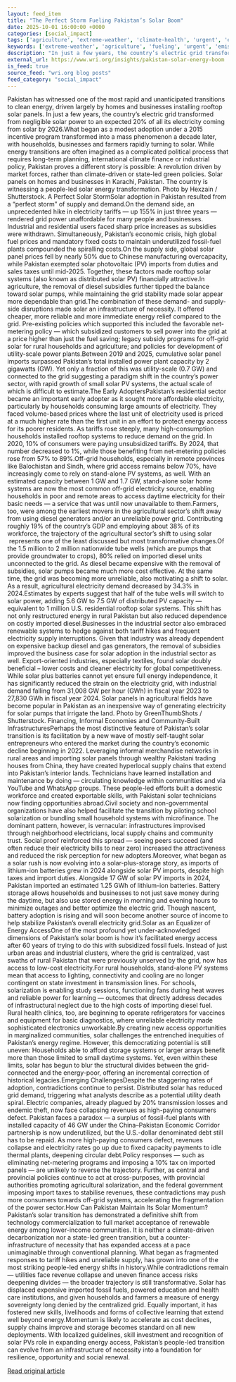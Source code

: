 ```yaml
---
layout: feed_item
title: "The Perfect Storm Fueling Pakistan’s Solar Boom"
date: 2025-10-01 16:00:00 +0000
categories: [social_impact]
tags: ['agriculture', 'extreme-weather', 'climate-health', 'urgent', 'emissions', 'solar-power', 'public-health', 'fossil-fuels', 'heatwave', 'climate-costs']
keywords: ['extreme-weather', 'agriculture', 'fueling', 'urgent', 'emissions', 'perfect', 'storm', 'climate-health']
description: "In just a few years, the country’s electric grid transformed from negligible solar power to an expected 20% of all its electricity coming from solar by 2026"
external_url: https://www.wri.org/insights/pakistan-solar-energy-boom
is_feed: true
source_feed: "wri.org blog posts"
feed_category: "social_impact"
---
```


Pakistan has witnessed one of the most rapid and unanticipated transitions to clean energy, driven largely by homes and businesses installing rooftop solar panels. In just a few years, the country’s electric grid transformed from negligible solar power to an expected 20% of all its electricity coming from solar by 2026.What began as a modest adoption under a 2015 incentive program transformed into a mass phenomenon a decade later, with households, businesses and farmers rapidly turning to solar. While energy transitions are often imagined as a complicated political process that requires long-term planning, international climate finance or industrial policy, Pakistan proves a different story is possible: A revolution driven by market forces, rather than climate-driven or state-led green policies. Solar panels on homes and businesses in Karachi, Pakistan. The country is witnessing a people-led solar energy transformation. Photo by Hexzain / Shutterstock. A Perfect Solar StormSolar adoption in Pakistan resulted from a “perfect storm” of supply and demand.On the demand side, an unprecedented hike in electricity tariffs — up 155% in just three years — rendered grid power unaffordable for many people and businesses. Industrial and residential users faced sharp price increases as subsidies were withdrawn. Simultaneously, Pakistan’s economic crisis, high global fuel prices and mandatory fixed costs to maintain underutilized fossil-fuel plants compounded the spiralling costs.On the supply side, global solar panel prices fell by nearly 50% due to Chinese manufacturing overcapacity, while Pakistan exempted solar photovoltaic (PV) imports from duties and sales taxes until mid-2025. Together, these factors made rooftop solar systems (also known as distributed solar PV) financially attractive.In agriculture, the removal of diesel subsidies further tipped the balance toward solar pumps, while maintaining the grid stability made solar appear more dependable than grid.The combination of these demand- and supply-side disruptions made solar an infrastructure of necessity. It offered cheaper, more reliable and more immediate energy relief compared to the grid. Pre-existing policies which supported this included the favorable net-metering policy — which subsidized customers to sell power into the grid at a price higher than just the fuel saving; legacy subsidy programs for off-grid solar for rural households and agriculture; and policies for development of utility-scale power plants.Between 2019 and 2025, cumulative solar panel imports surpassed Pakistan’s total installed power plant capacity by 2 gigawatts (GW). Yet only a fraction of this was utility-scale (0.7 GW) and connected to the grid suggesting a paradigm shift in the country’s power sector, with rapid growth of small solar PV systems, the actual scale of which is difficult to estimate.The Early AdoptersPakistan’s residential sector became an important early adopter as it sought more affordable electricity, particularly by households consuming large amounts of electricity. They faced volume-based prices where the last unit of electricity used is priced at a much higher rate than the first unit in an effort to protect energy access for its poorer residents. As tariffs rose steeply, many high-consumption households installed rooftop systems to reduce demand on the grid. In 2020, 10% of consumers were paying unsubsidized tariffs. By 2024, that number decreased to 1%, while those benefiting from net-metering policies rose from 57% to 89%.Off-grid households, especially in remote provinces like Balochistan and Sindh, where grid access remains below 70%, have increasingly come to rely on stand-alone PV systems, as well. With an estimated capacity between 1 GW and 1.7 GW, stand-alone solar home systems are now the most common off-grid electricity source, enabling households in poor and remote areas to access daytime electricity for their basic needs — a service that was until now unavailable to them.Farmers, too, were among the earliest movers in the agricultural sector’s shift away from using diesel generators and/or an unreliable power grid. Contributing roughly 19% of the country’s GDP and employing about 38% of its workforce, the trajectory of the agricultural sector’s shift to using solar &nbsp;represents one of the least discussed but most transformative changes.Of the 1.5 million to 2 million nationwide tube wells (which are pumps that provide groundwater to crops), 80% relied on imported diesel units unconnected to the grid. As diesel became expensive with the removal of subsidies, solar pumps became much more cost effective. At the same time, the grid was becoming more unreliable, also motivating a shift to solar. As a result, agricultural electricity demand decreased by 34.3% in 2024.Estimates by experts suggest that half of the tube wells will switch to solar power, adding 5.6 GW to 7.5 GW of distributed PV capacity — equivalent to 1 million U.S. residential rooftop solar systems. This shift has not only restructured energy in rural Pakistan but also reduced dependence on costly imported diesel.Businesses in the industrial sector also embraced renewable systems to hedge against both tariff hikes and frequent electricity supply interruptions. Given that industry was already dependent on expensive backup diesel and gas generators, the removal of subsidies improved the business case for solar adoption in the industrial sector as well. Export-oriented industries, especially textiles, found solar doubly beneficial – lower costs and cleaner electricity for global competitiveness. While solar plus batteries cannot yet ensure full energy independence, it has significantly reduced the strain on the electricity grid, with industrial demand falling from 31,008 GW per hour (GWh) in fiscal year 2023 to 27,830 GWh in fiscal year 2024. Solar panels in agricultural fields have become popular in Pakistan as an inexpensive way of generating electricity for solar pumps that irrigate the land. Photo by GreenThumbShots / Shutterstock. Financing, Informal Economies and Community-Built InfrastructuresPerhaps the most distinctive feature of Pakistan’s solar transition is its facilitation by a new wave of mostly self-taught solar entrepreneurs who entered the market during the country’s economic decline beginning in 2022. Leveraging informal merchandise networks in rural areas and importing solar panels through wealthy Pakistani trading houses from China, they have created hyperlocal supply chains that extend into Pakistan’s interior lands. Technicians have learned installation and maintenance by doing — circulating knowledge within communities and via YouTube and WhatsApp groups. These people-led efforts built a domestic workforce and created exportable skills, with Pakistani solar technicians now finding opportunities abroad.Civil society and non-governmental organizations have also helped facilitate the transition by piloting school solarization or bundling small household systems with microfinance. The dominant pattern, however, is vernacular: infrastructures improvised through neighborhood electricians, local supply chains and community trust. Social proof reinforced this spread — seeing peers succeed (and often reduce their electricity bills to near zero) increased the attractiveness and reduced the risk perception for new adopters.Moreover, what began as a solar rush is now evolving into a solar-plus-storage story, as imports of lithium-ion batteries grew in 2024 alongside solar PV imports, despite high taxes and import duties. Alongside 17 GW of solar PV imports in 2024, Pakistan imported an estimated 1.25 GWh of lithium-ion batteries. Battery storage allows households and businesses to not just save money during the daytime, but also use stored energy in morning and evening hours to minimize outages and better optimize the electric grid. Though nascent, battery adoption is rising and will soon become another source of income to help stabilize Pakistan’s overall electricity grid.Solar as an Equalizer of Energy AccessOne of the most profound yet under-acknowledged dimensions of Pakistan’s solar boom is how it’s facilitated energy access after 60 years of trying to do this with subsidized fossil fuels. Instead of just urban areas and industrial clusters, where the grid is centralized, vast swaths of rural Pakistan that were previously unserved by the grid, now has access to low-cost electricity.For rural households, stand-alone PV systems mean that access to lighting, connectivity and cooling are no longer contingent on state investment in transmission lines. For schools, solarization is enabling study sessions, functioning fans during heat waves and reliable power for learning — outcomes that directly address decades of infrastructural neglect due to the high costs of importing diesel fuel. Rural health clinics, too, are beginning to operate refrigerators for vaccines and equipment for basic diagnostics, where unreliable electricity made sophisticated electronics unworkable.By creating new access opportunities in marginalized communities, solar challenges the entrenched inequities of Pakistan’s energy regime. However, this democratizing potential is still uneven: Households able to afford storage systems or larger arrays benefit more than those limited to small daytime systems. Yet, even within these limits, solar has begun to blur the structural divides between the grid-connected and the energy-poor, offering an incremental correction of historical legacies.Emerging ChallengesDespite the staggering rates of adoption, contradictions continue to persist. Distributed solar has reduced grid demand, triggering what analysts describe as a potential utility death spiral. Electric companies, already plagued by 20% transmission losses and endemic theft, now face collapsing revenues as high-paying consumers defect. Pakistan faces a paradox — a surplus of fossil-fuel plants with installed capacity of 46 GW under the China–Pakistan Economic Corridor partnership is now underutilized, but the U.S.-dollar denominated debt still has to be repaid. As more high-paying consumers defect, revenues collapse and electricity rates go up due to fixed capacity payments to idle thermal plants, deepening circular debt.Policy responses — such as eliminating net-metering programs and imposing a 10% tax on imported panels — are unlikely to reverse the trajectory. Further, as central and provincial policies continue to act at cross-purposes, with provincial authorities promoting agricultural solarization, and the federal government imposing import taxes to stabilise revenues, these contradictions may push more consumers towards off-grid systems, accelerating the fragmentation of the power sector.How Can Pakistan Maintain Its Solar Momentum?Pakistan’s solar transition has demonstrated a definitive shift from technology commercialization to full market acceptance of renewable energy among lower-income communities. It is neither a climate-driven decarbonization nor a state-led green transition, but a counter-infrastructure of necessity that has expanded access at a pace unimaginable through conventional planning. What began as fragmented responses to tariff hikes and unreliable supply, has grown into one of the most striking people-led energy shifts in history.While contradictions remain — utilities face revenue collapse and uneven finance access risks deepening divides — the broader trajectory is still transformative. Solar has displaced expensive imported fossil fuels, powered education and health care institutions, and given households and farmers a measure of energy sovereignty long denied by the centralized grid. Equally important, it has fostered new skills, livelihoods and forms of collective learning that extend well beyond energy.Momentum is likely to accelerate as cost declines, supply chains improve and storage becomes standard on all new deployments. With localized guidelines, skill investment and recognition of solar PVs role in expanding energy access, Pakistan’s people-led transition can evolve from an infrastructure of necessity into a foundation for resilience, opportunity and social renewal.

[Read original article](https://www.wri.org/insights/pakistan-solar-energy-boom)
